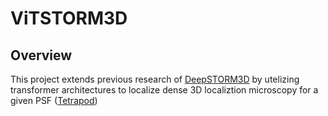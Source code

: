 # ViTSTORM3D

## Overview
This project extends previous research of [DeepSTORM3D](https://github.com/EliasNehme/DeepSTORM3D) by utelizing transformer architectures to localize dense 3D localiztion microscopy for a given PSF ([Tetrapod](https://pubs.acs.org/doi/10.1021/acs.nanolett.5b01396))
